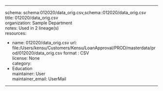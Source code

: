 


---  
schema: schema:012020/data_orig.csv,schema::012020/data_orig.csv  
title: 012020/data_orig.csv  
organization: Sample Department  
notes: Used in 2 lineage(s)  
resources:  
  - name: 012020/data_orig.csv 
    url: file:/Users/kensu/Customers/Kensu/LoanApproval/PROD/masterdata/prod/012020/data_orig.csv 
    format : CSV  
license: None  
category:
  - Education  
maintainer: User  
maintainer_email: UserMail  
---